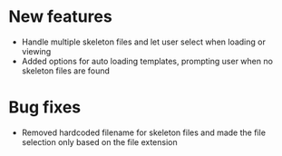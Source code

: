 # New features

- Handle multiple skeleton files and let user select when loading or viewing
- Added options for auto loading templates, prompting user when no skeleton files are found

# Bug fixes

- Removed hardcoded filename for skeleton files and made the file selection only based on the file extension

